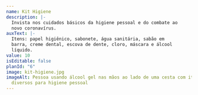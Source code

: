 ```yaml
---
name: Kit Higiene
description: |-
  Invista nos cuidados básicos da higiene pessoal e do combate ao
  novo coronavírus.
auxText: |-
  Itens: papel higiênico, sabonete, água sanitária, sabão em
  barra, creme dental, escova de dente, cloro, máscara e álcool
  líquido.
value: 10
isEditable: false
planId: "6"
image: kit-higiene.jpg
imageAlt: Pessoa usando álcool gel nas mãos ao lado de uma cesta com itens
  diversos para higiene pessoal
---
```

